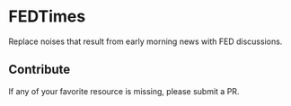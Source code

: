 # FEDTimes

Replace noises that result from early morning news with FED discussions.

## Contribute

If any of your favorite resource is missing, please submit a PR.
